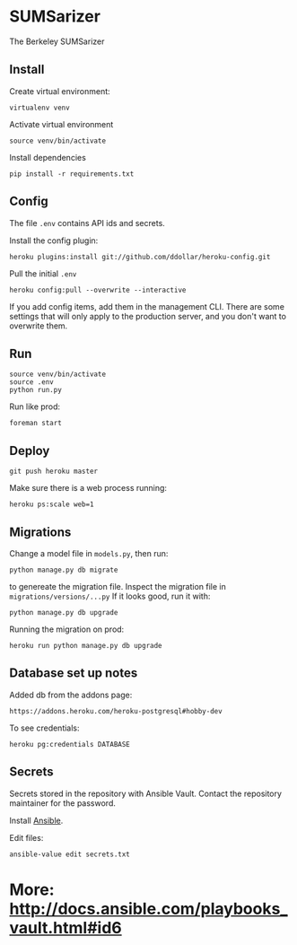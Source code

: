SUMSarizer
===

The Berkeley SUMSarizer

Install
---

Create virtual environment:

	virtualenv venv

Activate virtual environment

	source venv/bin/activate

Install dependencies

	pip install -r requirements.txt

Config
---

The file `.env` contains API ids and secrets.

Install the config plugin:

	heroku plugins:install git://github.com/ddollar/heroku-config.git

Pull the initial `.env`

	heroku config:pull --overwrite --interactive

If you add config items, add them in the management CLI. There are some settings that will only apply to the production server, and you don't want to overwrite them.

Run
---

	source venv/bin/activate
	source .env
	python run.py

Run like prod:

	foreman start

Deploy
---

	git push heroku master

Make sure there is a web process running:

	heroku ps:scale web=1

Migrations
---

Change a model file in `models.py`, then run:

	python manage.py db migrate

to genereate the migration file. Inspect the migration file in `migrations/versions/...py` If it looks good, run it with:

	python manage.py db upgrade

Running the migration on prod:

	heroku run python manage.py db upgrade

Database set up notes
---

Added db from the addons page:

	https://addons.heroku.com/heroku-postgresql#hobby-dev

To see credentials:

	heroku pg:credentials DATABASE


Secrets
---

Secrets stored in the repository with Ansible Vault. Contact the repository maintainer for the password.

Install [Ansible](http://www.ansible.com/home). 

Edit files:

	ansible-value edit secrets.txt

More: http://docs.ansible.com/playbooks_vault.html#id6
=======